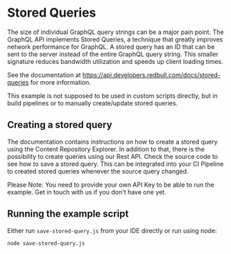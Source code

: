 # Stored Queries
The size of individual GraphQL query strings can be a major pain point. The GraphQL API implements Stored Queries, a technique that greatly improves network performance for GraphQL.
A stored query has an ID that can be sent to the server instead of the entire GraphQL query string. This smaller signature reduces bandwidth utilization and speeds up client loading times.

See the documentation at https://api.developers.redbull.com/docs/stored-queries for more information.

This example is not supposed to be used in custom scripts directly, but in build pipelines or to manually create/update stored queries.

## Creating a stored query
The documentation contains instructions on how to create a stored query using the Content Repository Explorer.
In addition to that, there is the possibility to create queries using our Rest API.
Check the source code to see how to save a stored query. This can be integrated into your CI Pipeline to created stored queries whenever the source query changed.

Please Note: You need to provide your own API Key to be able to run the example. Get in touch with us if you don't have one yet.

## Running the example script
Either run `save-stored-query.js` from your IDE directly or run using node:
```
node save-stored-query.js
```
